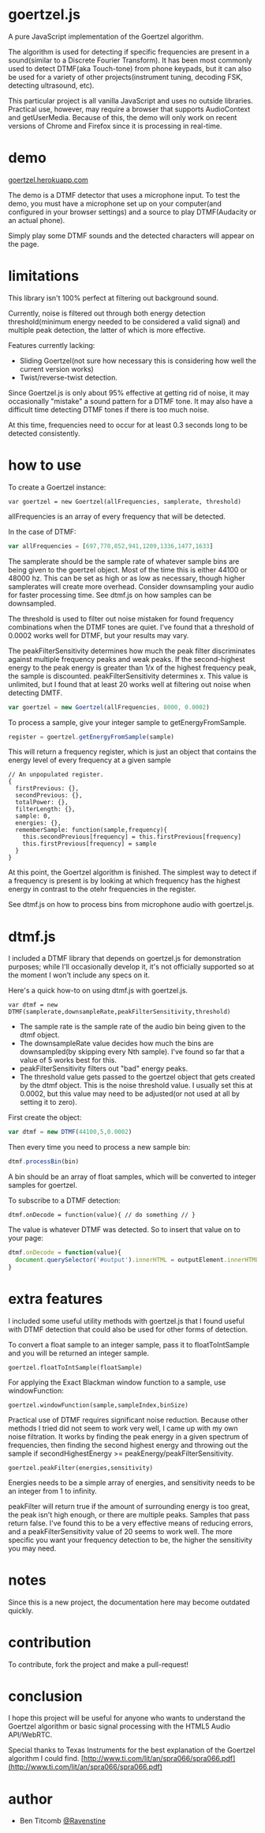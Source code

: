 goertzel.js
==========

A pure JavaScript implementation of the Goertzel algorithm.  

The algorithm is used for detecting if specific frequencies are present in a sound(similar to a Discrete Fourier Transform).  It has been most commonly used to detect DTMF(aka Touch-tone) from phone keypads, but it can also be used for a variety of other projects(instrument tuning, decoding FSK, detecting ultrasound, etc).

This particular project is all vanilla JavaScript and uses no outside libraries.  Practical use, however, may require a browser that supports AudioContext and getUserMedia.  Because of this, the demo will only work on recent versions of Chrome and Firefox since it is processing in real-time.

demo
==========
[goertzel.herokuapp.com](http://goertzel.herokuapp.com/)

The demo is a DTMF detector that uses a microphone input.  To test the demo, you must have a microphone set up on your computer(and configured in your browser settings) and a source to play DTMF(Audacity or an actual phone).

Simply play some DTMF sounds and the detected characters will appear on the page.

limitations
==========
This library isn't 100% perfect at filtering out background sound.  

Currently, noise is filtered out through both energy detection threshold(minimum energy needed to be considered a valid signal) and multiple peak detection, the latter of which is more effective.

Features currently lacking:

* Sliding Goertzel(not sure how necessary this is considering how well the current version works)
* Twist/reverse-twist detection.

Since Goertzel.js is only about 95% effective at getting rid of noise, it may occasionally "mistake" a sound pattern for a DTMF tone.  It may also have a difficult time detecting DTMF tones if there is too much noise.

At this time, frequencies need to occur for at least 0.3 seconds long to be detected consistently.

how to use
==========
To create a Goertzel instance:
```
var goertzel = new Goertzel(allFrequencies, samplerate, threshold)
```

allFrequencies is an array of every frequency that will be detected.

In the case of DTMF:

```javascript
var allFrequencies = [697,770,852,941,1209,1336,1477,1633]
```
The samplerate should be the sample rate of whatever sample bins are being given to the goertzel object.  Most of the time this is either 44100 or 48000 hz.  This can be set as high or as low as necessary, though higher samplerates will create more overhead.  Consider downsampling your audio for faster processing time.  See dtmf.js on how samples can be downsampled.

The threshold is used to filter out noise mistaken for found frequency combinations when the DTMF tones are quiet.  I've found that a threshold of 0.0002 works well for DTMF, but your results may vary.

The peakFilterSensitivity determines how much the peak filter discriminates against multiple frequency peaks and weak peaks.  If the second-highest energy to the peak energy is greater than 1/x of the highest frequency peak, the sample is discounted.  peakFilterSensitivity determines x.  This value is unlimited, but I found that at least 20 works well at filtering out noise when detecting DMTF.

```javascript
var goertzel = new Goertzel(allFrequencies, 8000, 0.0002)
```

To process a sample, give your integer sample to getEnergyFromSample.

```javascript
register = goertzel.getEnergyFromSample(sample)
```
This will return a frequency register, which is just an object that contains the energy level of every frequency at a given sample

```
// An unpopulated register.
{
  firstPrevious: {}, 
  secondPrevious: {}, 
  totalPower: {}, 
  filterLength: {}, 
  sample: 0, 
  energies: {},
  rememberSample: function(sample,frequency){
    this.secondPrevious[frequency] = this.firstPrevious[frequency]
    this.firstPrevious[frequency] = sample
  }
}
```

At this point, the Goertzel algorithm is finished.  The simplest way to detect if a frequency is present is by looking at which frequency has the highest energy in contrast to the otehr frequencies in the register.

See dtmf.js on how to process bins from microphone audio with goertzel.js.

dtmf.js
==========
I included a DTMF library that depends on goertzel.js for demonstration purposes; while I'll occasionally develop it, it's not officially supported so at the moment I won't include any specs on it.

Here's a quick how-to on using dtmf.js with goertzel.js.

```
var dtmf = new DTMF(samplerate,downsampleRate,peakFilterSensitivity,threshold)
```

* The sample rate is the sample rate of the audio bin being given to the dtmf object.
* The downsampleRate value decides how much the bins are downsampled(by skipping every Nth sample).  I've found so far that a value of 5 works best for this.
* peakFilterSensitivity filters out "bad" energy peaks.
* The threshold value gets passed to the goertzel object that gets created by the dtmf object.  This is the noise threshold value.  I usually set this at 0.0002, but this value may need to be adjusted(or not used at all by setting it to zero).

First create the object:

```javascript
var dtmf = new DTMF(44100,5,0.0002)
```

Then every time you need to process a new sample bin:
```javascript
dtmf.processBin(bin)
```

A bin should be an array of float samples, which will be converted to integer samples for goertzel.

To subscribe to a DTMF detection:
```
dtmf.onDecode = function(value){ // do something // }
```

The value is whatever DTMF was detected.  So to insert that value on to your page:

```javascript
dtmf.onDecode = function(value){
  document.querySelector('#output').innerHTML = outputElement.innerHTML + value
}
```

extra features
==========
I included some useful utility methods with goertzel.js that I found useful with DTMF detection that could also be used for other forms of detection.


To convert a float sample to an integer sample, pass it to floatToIntSample and you will be returned an integer sample.
```
goertzel.floatToIntSample(floatSample)
```

For applying the Exact Blackman window function to a sample, use windowFunction:
```
goertzel.windowFunction(sample,sampleIndex,binSize)
```

Practical use of DTMF requires significant noise reduction.  Because other methods I tried did not seem to work very well, I came up with my own noise filtration.  It works by finding the peak energy in a given spectrum of frequencies, then finding the second highest energy and throwing out the sample if secondHighestEnergy >= peakEnergy/peakFilterSensitivity.  

```
goertzel.peakFilter(energies,sensitivity)
```

Energies needs to be a simple array of energies, and sensitivity needs to be an integer from 1 to infinity.

peakFilter will return true if the amount of surrounding energy is too great, the peak isn't high enough, or there are multiple peaks.  Samples that pass return false.  I've found this to be a very effective means of reducing errors, and a peakFilterSensitivity value of 20 seems to work well.  The more specific you want your frequency detection to be, the higher the sensitivity you may need.

notes
==========
Since this is a new project, the documentation here may become outdated quickly.

contribution
==========
To contribute, fork the project and make a pull-request!

conclusion
==========
I hope this project will be useful for anyone who wants to understand the Goertzel algorithm or basic signal processing with the HTML5 Audio API/WebRTC.  

Special thanks to Texas Instruments for the best explanation of the Goertzel algorithm I could find.
[http://www.ti.com/lit/an/spra066/spra066.pdf](http://www.ti.com/lit/an/spra066/spra066.pdf)


author
==========
* Ben Titcomb [@Ravenstine](https://github.com/Ravenstine)

